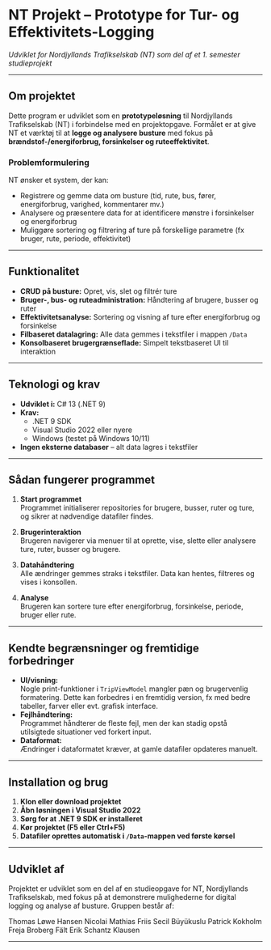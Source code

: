 # NT Projekt – Prototype for Tur- og Effektivitets-Logging  
*Udviklet for Nordjyllands Trafikselskab (NT) som del af et 1. semester studieprojekt*

---

## Om projektet

Dette program er udviklet som en **prototypeløsning** til Nordjyllands Trafikselskab (NT) i forbindelse med en projektopgave. Formålet er at give NT et værktøj til at **logge og analysere busture** med fokus på **brændstof-/energiforbrug, forsinkelser og ruteeffektivitet**.

### Problemformulering

NT ønsker et system, der kan:
- Registrere og gemme data om busture (tid, rute, bus, fører, energiforbrug, varighed, kommentarer mv.)
- Analysere og præsentere data for at identificere mønstre i forsinkelser og energiforbrug
- Muliggøre sortering og filtrering af ture på forskellige parametre (fx bruger, rute, periode, effektivitet)

---

## Funktionalitet

- **CRUD på busture:** Opret, vis, slet og filtrér ture
- **Bruger-, bus- og ruteadministration:** Håndtering af brugere, busser og ruter
- **Effektivitetsanalyse:** Sortering og visning af ture efter energiforbrug og forsinkelse
- **Filbaseret datalagring:** Alle data gemmes i tekstfiler i mappen `/Data`
- **Konsolbaseret brugergrænseflade:** Simpelt tekstbaseret UI til interaktion

---

## Teknologi og krav

- **Udviklet i:** C# 13 (.NET 9)
- **Krav:**  
  - .NET 9 SDK  
  - Visual Studio 2022 eller nyere  
  - Windows (testet på Windows 10/11)
- **Ingen eksterne databaser** – alt data lagres i tekstfiler

---

## Sådan fungerer programmet

1. **Start programmet**  
   Programmet initialiserer repositories for brugere, busser, ruter og ture, og sikrer at nødvendige datafiler findes.

2. **Brugerinteraktion**  
   Brugeren navigerer via menuer til at oprette, vise, slette eller analysere ture, ruter, busser og brugere.

3. **Datahåndtering**  
   Alle ændringer gemmes straks i tekstfiler. Data kan hentes, filtreres og vises i konsollen.

4. **Analyse**  
   Brugeren kan sortere ture efter energiforbrug, forsinkelse, periode, bruger eller rute.

---

## Kendte begrænsninger og fremtidige forbedringer

- **UI/visning:**  
  Nogle print-funktioner i `TripViewModel` mangler pæn og brugervenlig formatering. Dette kan forbedres i en fremtidig version, fx med bedre tabeller, farver eller evt. grafisk interface.
- **Fejlhåndtering:**  
  Programmet håndterer de fleste fejl, men der kan stadig opstå utilsigtede situationer ved forkert input.
- **Dataformat:**  
  Ændringer i dataformatet kræver, at gamle datafiler opdateres manuelt.

---

## Installation og brug

1. **Klon eller download projektet**
2. **Åbn løsningen i Visual Studio 2022**
3. **Sørg for at .NET 9 SDK er installeret**
4. **Kør projektet (F5 eller Ctrl+F5)**
5. **Datafiler oprettes automatisk i `/Data`-mappen ved første kørsel**

---

## Udviklet af

Projektet er udviklet som en del af en studieopgave for NT, Nordjyllands Trafikselskab, med fokus på at demonstrere mulighederne for digital logging og analyse af busture.
Gruppen består af:

Thomas Løwe Hansen
Nicolai Mathias Friis
Secil Büyükuslu
Patrick Kokholm
Freja Broberg Fält
Erik Schantz Klausen

---
